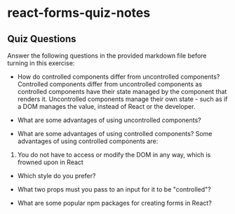 # react-forms-quiz-notes

## Quiz Questions

Answer the following questions in the provided markdown file before turning in this exercise:

- How do controlled components differ from uncontrolled components?
  Controlled components differ from uncontrolled components as controlled components have their state managed by the component that renders it. Uncontrolled components manage their own state - such as if a DOM manages the value, instead of React or the developer.

- What are some advantages of using uncontrolled components?

- What are some advantages of using controlled components?
  Some advantages of using controlled components are:

1. You do not have to access or modify the DOM in any way, which is frowned upon in React

- Which style do you prefer?

- What two props must you pass to an input for it to be "controlled"?

- What are some popular npm packages for creating forms in React?
